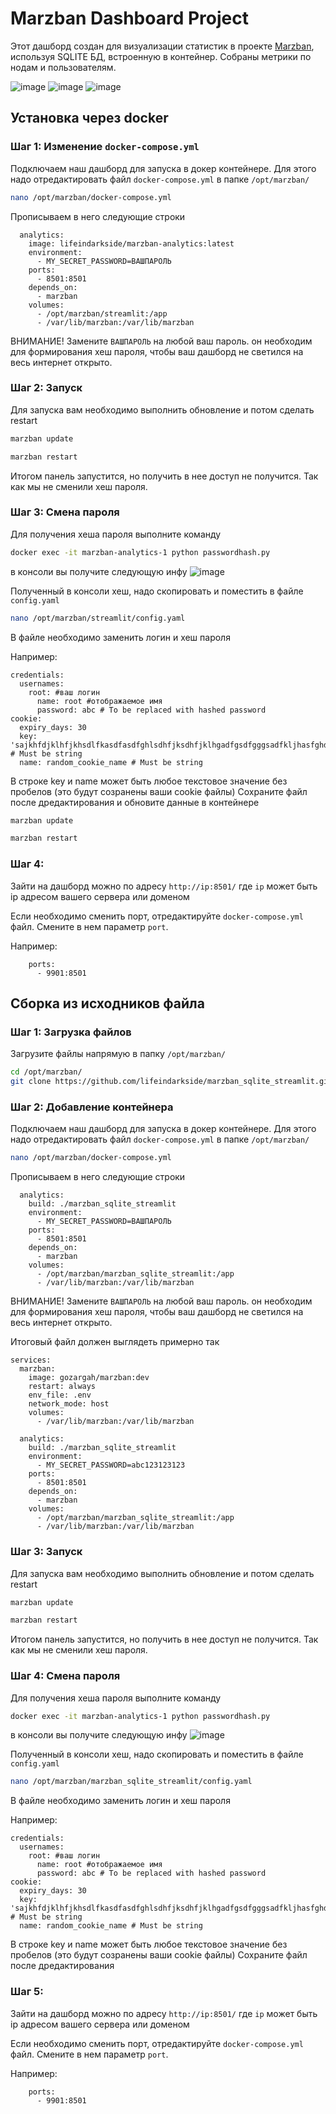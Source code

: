 # Marzban Dashboard Project

Этот дашборд создан для визуализации статистик в проекте [Marzban](https://github.com/Gozargah/Marzban), используя SQLITE БД, встроенную в контейнер.
Собраны метрики по нодам и пользователям. 

![image](https://github.com/lifeindarkside/marzban_mysql_streamlit/assets/66727826/9fcc5f15-90ce-4292-894d-eaa01afd14da)
![image](https://github.com/lifeindarkside/marzban_mysql_streamlit/assets/66727826/8fcd7d19-1a5f-408d-8f83-7d5afc5da219)
![image](https://github.com/lifeindarkside/marzban_mysql_streamlit/assets/66727826/f55a79ec-2889-4897-8500-540a44c09b7b)


## Установка через docker

### Шаг 1: Изменение `docker-compose.yml`

Подключаем наш дашборд для запуска в докер контейнере. Для этого надо отредактировать файл `docker-compose.yml` в папке `/opt/marzban/` 

```bash
nano /opt/marzban/docker-compose.yml
```
Прописываем в него следующие строки
```
  analytics:
    image: lifeindarkside/marzban-analytics:latest
    environment: 
      - MY_SECRET_PASSWORD=ВАШПАРОЛЬ
    ports:
      - 8501:8501
    depends_on:
      - marzban
    volumes:
      - /opt/marzban/streamlit:/app
      - /var/lib/marzban:/var/lib/marzban
```

ВНИМАНИЕ! Замените `ВАШПАРОЛЬ` на любой ваш пароль. он необходим для формирования хеш пароля, чтобы ваш дашборд не светился на весь интернет открыто.

### Шаг 2: Запуск

Для запуска вам необходимо выполнить обновление и потом сделать restart

```bash
marzban update
```

```bash
marzban restart
```

Итогом панель запустится, но получить в нее доступ не получится. Так как мы не сменили хеш пароля.

### Шаг 3: Смена пароля

Для получения хеша пароля выполните команду 

```bash
docker exec -it marzban-analytics-1 python passwordhash.py
```

в консоли вы получите следующую инфу 
![image](https://github.com/lifeindarkside/marzban_sqlite_streamlit/assets/66727826/767371a6-9de9-49a5-abce-573183036a6f)

Полученный в консоли хеш, надо скопировать и поместить в файле `config.yaml`

```bash
nano /opt/marzban/streamlit/config.yaml
```

В файле необходимо заменить логин и хеш пароля

Например:

```
credentials:
  usernames:
    root: #ваш логин
      name: root #отображаемое имя
      password: abc # To be replaced with hashed password
cookie:
  expiry_days: 30
  key: 'sajkhfdjklhfjkhsdlfkasdfasdfghlsdhfjksdhfjklhgadfgsdfgggsadfkljhasfghddfshdfhfgh9ogsdfgsdfgwwrhfgjrufgheruhwewerwerwergf' # Must be string
  name: random_cookie_name # Must be string
```
В строке key и name может быть любое текстовое значение без пробелов (это будут созранены ваши cookie файлы)
Сохраните файл после дредактирования и обновите данные в контейнере

```bash
marzban update
```

```bash
marzban restart
```

### Шаг 4:
Зайти на дашборд можно по адресу 
`http://ip:8501/`
где `ip` может быть ip адресом вашего сервера или доменом

Если необходимо сменить порт, отредактируйте `docker-compose.yml` файл. Смените в нем параметр `port`.

Например:
```
    ports:
      - 9901:8501
```




## Сборка из исходников файла

### Шаг 1: Загрузка файлов

Загрузите файлы напрямую в папку `/opt/marzban/`

```bash
cd /opt/marzban/
git clone https://github.com/lifeindarkside/marzban_sqlite_streamlit.git
```

### Шаг 2: Добавление контейнера

Подключаем наш дашборд для запуска в докер контейнере. Для этого надо отредактировать файл `docker-compose.yml` в папке `/opt/marzban/` 

```bash
nano /opt/marzban/docker-compose.yml
```

Прописываем в него следующие строки
```
  analytics:
    build: ./marzban_sqlite_streamlit
    environment: 
      - MY_SECRET_PASSWORD=ВАШПАРОЛЬ
    ports:
      - 8501:8501
    depends_on:
      - marzban
    volumes:
      - /opt/marzban/marzban_sqlite_streamlit:/app
      - /var/lib/marzban:/var/lib/marzban
```

ВНИМАНИЕ! Замените `ВАШПАРОЛЬ` на любой ваш пароль. он необходим для формирования хеш пароля, чтобы ваш дашборд не светился на весь интернет открыто.

Итоговый файл должен выглядеть примерно так
```
services:
  marzban:
    image: gozargah/marzban:dev
    restart: always
    env_file: .env
    network_mode: host
    volumes:
      - /var/lib/marzban:/var/lib/marzban

  analytics:
    build: ./marzban_sqlite_streamlit
    environment: 
      - MY_SECRET_PASSWORD=abc123123123
    ports:
      - 8501:8501
    depends_on:
      - marzban
    volumes:
      - /opt/marzban/marzban_sqlite_streamlit:/app
      - /var/lib/marzban:/var/lib/marzban
```

### Шаг 3: Запуск

Для запуска вам необходимо выполнить обновление и потом сделать restart

```bash
marzban update
```

```bash
marzban restart
```

Итогом панель запустится, но получить в нее доступ не получится. Так как мы не сменили хеш пароля.

### Шаг 4: Смена пароля

Для получения хеша пароля выполните команду 

```bash
docker exec -it marzban-analytics-1 python passwordhash.py
```

в консоли вы получите следующую инфу 
![image](https://github.com/lifeindarkside/marzban_sqlite_streamlit/assets/66727826/767371a6-9de9-49a5-abce-573183036a6f)

Полученный в консоли хеш, надо скопировать и поместить в файле `config.yaml`

```bash
nano /opt/marzban/marzban_sqlite_streamlit/config.yaml
```

В файле необходимо заменить логин и хеш пароля

Например:

```
credentials:
  usernames:
    root: #ваш логин
      name: root #отображаемое имя
      password: abc # To be replaced with hashed password
cookie:
  expiry_days: 30
  key: 'sajkhfdjklhfjkhsdlfkasdfasdfghlsdhfjksdhfjklhgadfgsdfgggsadfkljhasfghddfshdfhfgh9ogsdfgsdfgwwrhfgjrufgheruhwewerwerwergf' # Must be string
  name: random_cookie_name # Must be string
```
В строке key и name может быть любое текстовое значение без пробелов (это будут созранены ваши cookie файлы)
Сохраните файл после дредактирования

### Шаг 5:
Зайти на дашборд можно по адресу 
`http://ip:8501/`
где `ip` может быть ip адресом вашего сервера или доменом

Если необходимо сменить порт, отредактируйте `docker-compose.yml` файл. Смените в нем параметр `port`.

Например:
```
    ports:
      - 9901:8501
```





